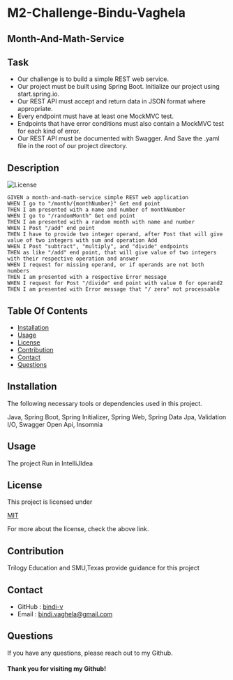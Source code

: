 # M2-Challenge-Bindu-Vaghela

## Month-And-Math-Service

## Task

* Our challenge is to build a simple REST web service.
* Our project must be built using Spring Boot. Initialize our project using start.spring.io.
* Our REST API must accept and return data in JSON format where appropriate.
* Every endpoint must have at least one MockMVC test. 
* Endpoints that have error conditions must also contain a MockMVC test for each kind of error.
* Our REST API must be documented with Swagger. And Save the .yaml file in the root of our project directory.

## Description

![License](https://img.shields.io/badge/License-MIT-yellow)

```
GIVEN a month-and-math-service simple REST web application
WHEN I go to "/month/{monthNumber}" Get end point
THEN I am presented with a name and number of monthNumber 
WHEN I go to "/randomMonth" Get end point
THEN I am presented with a random month with name and number
WHEN I Post "/add" end point
THEN I have to provide two integer operand, after Post that will give value of two integers with sum and operation Add
WHEN I Post "subtract", "multiply", and "divide" endpoints
THEN as like "/add" end point, that will give value of two integers with their respective operation and answer
WHEN I request for missing operand, or if operands are not both numbers
THEN I am presented with a respective Error message
WHEN I request for Post "/divide" end point with value 0 for operand2
THEN I am presented with Error message that "/ zero" not processable
```


## Table Of Contents

- [Installation](#installation)
- [Usage](#usage)
- [License](#license)
- [Contribution](#contribution)
- [Contact](#contact)
- [Questions](#questions)

## Installation

The following necessary tools or dependencies used in this project.

Java, Spring Boot, Spring Initializer, Spring Web, Spring Data Jpa, Validation I/O, Swagger Open Api, Insomnia

## Usage

The project Run in IntelliJIdea

## License

This project is licensed under

[MIT](https://opensource.org/licenses/MIT)

For more about the license, check the above link.

## Contribution

Trilogy Education and SMU,Texas provide guidance for this project

## Contact

* GitHub : [bindi-v](https://github.com/bindi-v)
* Email : bindi.vaghela@gmail.com

## Questions

If you have any questions, please reach out to my Github.


#### Thank you for visiting my Github!

